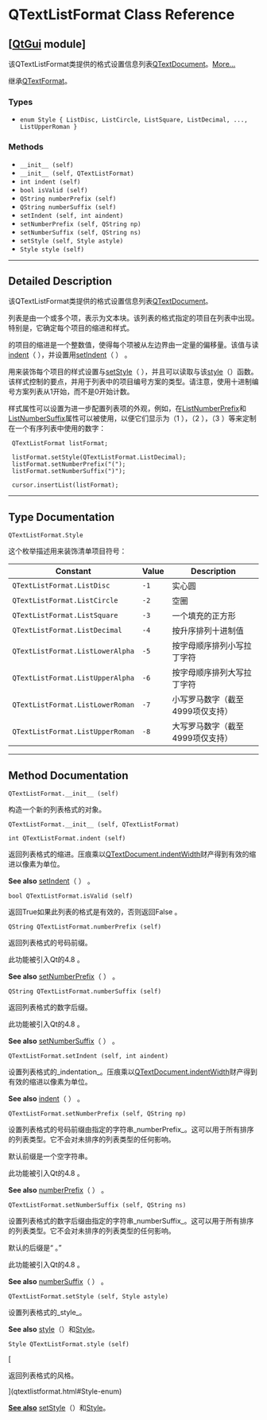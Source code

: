 # QTextListFormat Class Reference

## [[QtGui](index.htm) module]

该QTextListFormat类提供的格式设置信息列表[QTextDocument](qtextdocument.html)。[More...](#details)

继承[QTextFormat](qtextformat.html)。

### Types

*   `enum Style { ListDisc, ListCircle, ListSquare, ListDecimal, ..., ListUpperRoman }`

### Methods

*   `__init__ (self)`
*   `__init__ (self, QTextListFormat)`
*   `int indent (self)`
*   `bool isValid (self)`
*   `QString numberPrefix (self)`
*   `QString numberSuffix (self)`
*   `setIndent (self, int aindent)`
*   `setNumberPrefix (self, QString np)`
*   `setNumberSuffix (self, QString ns)`
*   `setStyle (self, Style astyle)`
*   `Style style (self)`

* * *

## Detailed Description

该QTextListFormat类提供的格式设置信息列表[QTextDocument](qtextdocument.html)。

列表是由一个或多个项，表示为文本块。该列表的格式指定的项目在列表中出现。特别是，它确定每个项目的缩进和样式。

的项目的缩进是一个整数值，使得每个项被从左边界由一定量的偏移量。该值与读[indent](qtextlistformat.html#indent)（ ），并设置用[setIndent](qtextlistformat.html#setIndent)（ ） 。

用来装饰每个项目的样式设置与[setStyle](qtextlistformat.html#setStyle)（ ），并且可以读取与该[style](qtextlistformat.html#style)（）函数。该样式控制的要点，并用于列表中的项目编号方案的类型。请注意，使用十进制编号方案列表从1开始，而不是0开始计数。

样式属性可以设置为进一步配置列表项的外观，例如，在[ListNumberPrefix](qtextformat.html#Property-enum)和[ListNumberSuffix](qtextformat.html#Property-enum)属性可以被使用，以便它们显示为（1 ），（2 ），（3 ）等来定制在一个有序列表中使用的数字：

```
 QTextListFormat listFormat;

 listFormat.setStyle(QTextListFormat.ListDecimal);
 listFormat.setNumberPrefix("(");
 listFormat.setNumberSuffix(")");

 cursor.insertList(listFormat);

```

* * *

## Type Documentation

```
QTextListFormat.Style
```

这个枚举描述用来装饰清单项目符号：

| Constant | Value | Description |
| --- | --- | --- |
| `QTextListFormat.ListDisc` | `-1` | 实心圆 |
| `QTextListFormat.ListCircle` | `-2` | 空圈 |
| `QTextListFormat.ListSquare` | `-3` | 一个填充的正方形 |
| `QTextListFormat.ListDecimal` | `-4` | 按升序排列十进制值 |
| `QTextListFormat.ListLowerAlpha` | `-5` | 按字母顺序排列小写拉丁字符 |
| `QTextListFormat.ListUpperAlpha` | `-6` | 按字母顺序排列大写拉丁字符 |
| `QTextListFormat.ListLowerRoman` | `-7` | 小写罗马数字（截至4999项仅支持） |
| `QTextListFormat.ListUpperRoman` | `-8` | 大写罗马数字（截至4999项仅支持） |

* * *

## Method Documentation

```
QTextListFormat.__init__ (self)
```

构造一个新的列表格式的对象。

```
QTextListFormat.__init__ (self, QTextListFormat)
```

```
int QTextListFormat.indent (self)
```

返回列表格式的缩进。压痕乘以[QTextDocument.indentWidth](qtextdocument.html#indentWidth-prop)财产得到有效的缩进以像素为单位。

**See also** [setIndent](qtextlistformat.html#setIndent)（ ） 。

```
bool QTextListFormat.isValid (self)
```

返回True如果此列表的格式是有效的，否则返回False 。

```
QString QTextListFormat.numberPrefix (self)
```

返回列表格式的号码前缀。

此功能被引入Qt的4.8 。

**See also** [setNumberPrefix](qtextlistformat.html#setNumberPrefix)（ ） 。

```
QString QTextListFormat.numberSuffix (self)
```

返回列表格式的数字后缀。

此功能被引入Qt的4.8 。

**See also** [setNumberSuffix](qtextlistformat.html#setNumberSuffix)（ ） 。

```
QTextListFormat.setIndent (self, int aindent)
```

设置列表格式的_indentation_。压痕乘以[QTextDocument.indentWidth](qtextdocument.html#indentWidth-prop)财产得到有效的缩进以像素为单位。

**See also** [indent](qtextlistformat.html#indent)（ ） 。

```
QTextListFormat.setNumberPrefix (self, QString np)
```

设置列表格式的号码前缀由指定的字符串_numberPrefix_。这可以用于所有排序的列表类型。它不会对未排序的列表类型的任何影响。

默认前缀是一个空字符串。

此功能被引入Qt的4.8 。

**See also** [numberPrefix](qtextlistformat.html#numberPrefix)（ ） 。

```
QTextListFormat.setNumberSuffix (self, QString ns)
```

设置列表格式的数字后缀由指定的字符串_numberSuffix_。这可以用于所有排序的列表类型。它不会对未排序的列表类型的任何影响。

默认的后缀是“ 。”

此功能被引入Qt的4.8 。

**See also** [numberSuffix](qtextlistformat.html#numberSuffix)（ ） 。

```
QTextListFormat.setStyle (self, Style astyle)
```

设置列表格式的_style_。

**See also** [style](qtextlistformat.html#style)（）和[Style](qtextlistformat.html#Style-enum)。

```
Style QTextListFormat.style (self)
```

[

返回列表格式的风格。

](qtextlistformat.html#Style-enum)

[**See also**](qtextlistformat.html#Style-enum) [setStyle](qtextlistformat.html#setStyle)（）和[Style](qtextlistformat.html#Style-enum)。
